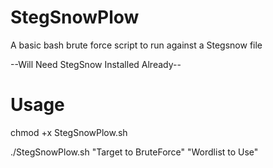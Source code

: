 # StegSnowPlow
A basic bash brute force script to run against a Stegsnow file

--Will Need StegSnow Installed Already--

# Usage
chmod +x StegSnowPlow.sh

./StegSnowPlow.sh "Target to BruteForce" "Wordlist to Use"
